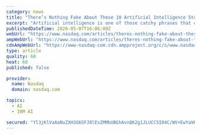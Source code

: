 ```yaml
---
category: news
title: "There’s Nothing Fake About These 10 Artificial Intelligence Stocks to Buy"
excerpt: "Artificial intelligence is one of those catchy phrases that continues to grab investors’ attention. Like 5G, it tugs on the sleeves of those looking to get in on cutting-edge technology. While it is a very important sector of technology,"
publishedDateTime: 2020-05-07T16:06:00Z
webUrl: "https://www.nasdaq.com/articles/theres-nothing-fake-about-these-10-artificial-intelligence-stocks-to-buy-2020-05-07"
ampWebUrl: "https://www.nasdaq.com/articles/theres-nothing-fake-about-these-10-artificial-intelligence-stocks-to-buy-2020-05-07?amp"
cdnAmpWebUrl: "https://www-nasdaq-com.cdn.ampproject.org/c/s/www.nasdaq.com/articles/theres-nothing-fake-about-these-10-artificial-intelligence-stocks-to-buy-2020-05-07?amp"
type: article
quality: 68
heat: 68
published: false

provider:
  name: Nasdaq
  domain: nasdaq.com

topics:
  - AI
  - IBM AI

secured: "Yl3jKlVaAaNuZXH3G6SFJ8lEsZMMbUBGhAvnQK2g1JLUCC5I04C/WV+EwYaVKSQZlFHAk2+25UZ/3VjAeV6tBuJYsvW/WLQv44P5Db5uWYazdhK2Pwf1LYuGj8VoNPfOGYiqLMKjgkCgoRJnHjdpxxAXCP91Txb6GBVlAAaKXvaO7Z17MgAxASt7OB0RwJiJ59zSHv82LieVcdHL7i0/j2Xoq4R8t1elmo/iI8zl/SDb8/8tNQ/CGlTLE0PBFPQvcokALbJINfXKsjCHuJPqP4xrKyWLetoKV8CxXON5qVSAINqNVHyn3EEvVDA4N8sVTqoafHTHwljUZXssvub0sHtQFxVYG3JHQ0YOrYUQGz7hHcii4+HhLxNTE01CxIL7P6ATlRfK7yJPmA2m539w45T9qbDnfRKxP/OW31JpWpBFf6AEE71prpj4/0u/wFTDg+dIHr6eMg8H1jopz7DMp3VufJ4vkjrQ1oeXEO1QF3A=;9C5fRs3Vg5ZaX7c4ZQck6Q=="
---
```


